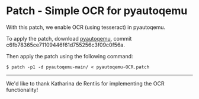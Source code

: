 # Patch - Simple OCR for pyautoqemu

With this patch, we enable OCR (using tesseract) in pyautoqemu.

To apply the patch, download [pyautoqemu](https://wiwi-gitlab.uni-muenster.de/itsecurity/pyautoqemu), commit c6fb78365ce71109446f61d755256c3f09c0f56a.

Then apply the patch using the following command:

```$ patch -p1 -d pyautoqemu-main/ < pyautoqemu-OCR.patch```

---

We'd like to thank Katharina de Rentiis for implementing the OCR functionality!
